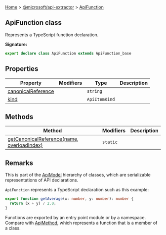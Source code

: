 [Home](./index) &gt; [@microsoft/api-extractor](./api-extractor.md) &gt; [ApiFunction](./api-extractor.apifunction.md)

## ApiFunction class

Represents a TypeScript function declaration.

<b>Signature:</b>

```typescript
export declare class ApiFunction extends ApiFunction_base 
```

## Properties

|  Property | Modifiers | Type | Description |
|  --- | --- | --- | --- |
|  [canonicalReference](./api-extractor.apifunction.canonicalreference.md) |  | `string` |  |
|  [kind](./api-extractor.apifunction.kind.md) |  | `ApiItemKind` |  |

## Methods

|  Method | Modifiers | Description |
|  --- | --- | --- |
|  [getCanonicalReference(name, overloadIndex)](./api-extractor.apifunction.getcanonicalreference.md) | `static` |  |

## Remarks

This is part of the [ApiModel](./api-extractor.apimodel.md) hierarchy of classes, which are serializable representations of API declarations.

`ApiFunction` represents a TypeScript declaration such as this example:

```ts
export function getAverage(x: number, y: number): number {
  return (x + y) / 2.0;
}

```
Functions are exported by an entry point module or by a namespace. Compare with [ApiMethod](./api-extractor.apimethod.md)<!-- -->, which represents a function that is a member of a class.

